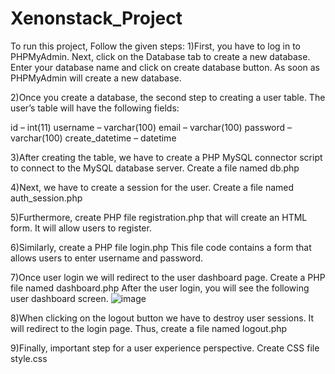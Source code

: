 # Xenonstack_Project
To run this project, Follow the given steps:
1)First, you have to log in to PHPMyAdmin. Next, click on the Database tab to create a new database.
Enter your database name and click on create database button. As soon as PHPMyAdmin will create a new database.

2)Once you create a database, the second step to creating a user table. The user’s table will have the following fields:

id – int(11)
username  – varchar(100)
email  – varchar(100)
password  – varchar(100)
create_datetime – datetime

3)After creating the table, we have to create a PHP MySQL connector script to connect to the MySQL database server.
Create a file named db.php

4)Next, we have to create a session for the user. Create a file named auth_session.php

5)Furthermore, create PHP file registration.php 
that will create an HTML form. It will allow users to register.

6)Similarly, create a PHP file login.php 
This file code contains a form that allows users to enter username and password.

7)Once user login we will redirect to the user dashboard page. Create a PHP file named dashboard.php
After the user login, you will see the following user dashboard screen.
![image](https://user-images.githubusercontent.com/70309674/191294073-2a48e2d4-8bd3-4dca-81a7-aa494b4239d6.png)


8)When clicking on the logout button we have to destroy user sessions. It will redirect to the login page.
Thus, create a file named logout.php

9)Finally, important step for a user experience perspective. Create CSS file style.css
